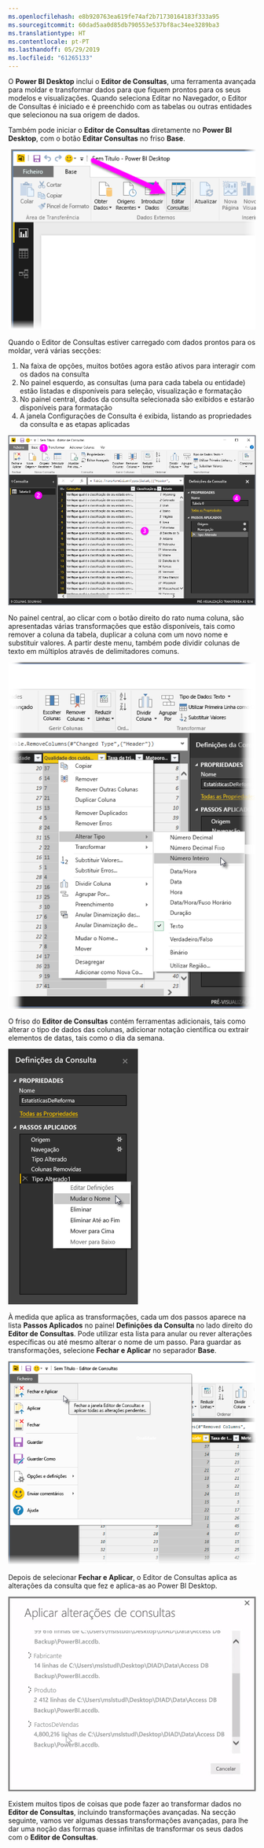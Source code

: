 ```yaml
---
ms.openlocfilehash: e8b920763ea619fe74af2b71730164183f333a95
ms.sourcegitcommit: 60dad5aa0d85db790553e537bf8ac34ee3289ba3
ms.translationtype: HT
ms.contentlocale: pt-PT
ms.lasthandoff: 05/29/2019
ms.locfileid: "61265133"
---
```

O **Power BI Desktop** inclui o **Editor de Consultas**, uma ferramenta avançada para moldar e transformar dados para que fiquem prontos para os seus modelos e visualizações. Quando seleciona Editar no Navegador, o Editor de Consultas é iniciado e é preenchido com as tabelas ou outras entidades que selecionou na sua origem de dados.

Também pode iniciar o **Editor de Consultas** diretamente no **Power BI Desktop**, com o botão **Editar Consultas** no friso **Base**.

![](media/1-3-clean-and-transform-data-with-query-editor/1-3_1.png)

Quando o Editor de Consultas estiver carregado com dados prontos para os moldar, verá várias secções:

1. Na faixa de opções, muitos botões agora estão ativos para interagir com os dados na consulta
2. No painel esquerdo, as consultas (uma para cada tabela ou entidade) estão listadas e disponíveis para seleção, visualização e formatação
3. No painel central, dados da consulta selecionada são exibidos e estarão disponíveis para formatação
4. A janela Configurações de Consulta é exibida, listando as propriedades da consulta e as etapas aplicadas

![](media/1-3-clean-and-transform-data-with-query-editor/1-3_2.png)

No painel central, ao clicar com o botão direito do rato numa coluna, são apresentadas várias transformações que estão disponíveis, tais como remover a coluna da tabela, duplicar a coluna com um novo nome e substituir valores. A partir deste menu, também pode dividir colunas de texto em múltiplos através de delimitadores comuns.

![](media/1-3-clean-and-transform-data-with-query-editor/1-3_3.png)

O friso do **Editor de Consultas** contém ferramentas adicionais, tais como alterar o tipo de dados das colunas, adicionar notação científica ou extrair elementos de datas, tais como o dia da semana.

![](media/1-3-clean-and-transform-data-with-query-editor/1-3_4.png)

À medida que aplica as transformações, cada um dos passos aparece na lista **Passos Aplicados** no painel **Definições da Consulta** no lado direito do **Editor de Consultas**. Pode utilizar esta lista para anular ou rever alterações específicas ou até mesmo alterar o nome de um passo. Para guardar as transformações, selecione **Fechar e Aplicar** no separador **Base**.

![](media/1-3-clean-and-transform-data-with-query-editor/1-3_5.png)

Depois de selecionar **Fechar e Aplicar**, o Editor de Consultas aplica as alterações da consulta que fez e aplica-as ao Power BI Desktop.

![](media/1-3-clean-and-transform-data-with-query-editor/1-3_6.png)

Existem muitos tipos de coisas que pode fazer ao transformar dados no **Editor de Consultas**, incluindo transformações avançadas. Na secção seguinte, vamos ver algumas dessas transformações avançadas, para lhe dar uma noção das formas quase infinitas de transformar os seus dados com o **Editor de Consultas**.

